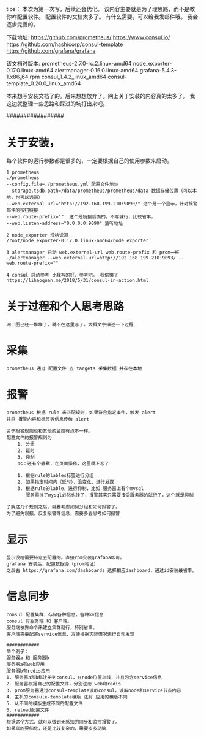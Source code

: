 tips：
本次为第一次写，后续还会优化。
该内容主要就是为了理思路，而不是教你咋配置软件。
配置软件的文档太多了。 有什么需要，可以给我发邮件哦。
我会逐步完善的。

下载地址:
https://github.com/prometheus/
https://www.consul.io/
https://github.com/hashicorp/consul-template
https://github.com/grafana/grafana

该文档时版本:
prometheus-2.7.0-rc.2.linux-amd64
node_exporter-0.17.0.linux-amd64
alertmanager-0.16.0.linux-amd64
grafana-5.4.3-1.x86_64.rpm
consul_1.4.2_linux_amd64
consul-template_0.20.0_linux_amd64

本来想写安装文档了的。后来想想放弃了。网上关于安装的内容真的太多了。
我这边就整理一些思路和踩过的坑打出来吧。


#################

# 关于安装，
每个软件的运行参数都是很多的，一定要根据自己的使用参数来启动。
	
	1 prometheus
	./prometheus 
	--config.file=./prometheus.yml 配置文件地址
	--storage.tsdb.path=/data/prometheus/prometheus/data 数据存储位置（可以本地，也可以远端）
	--web.external-url="http://192.168.199.210:9090/" 这个是一个显示，针对报警邮件的按钮链接
	--web.route-prefix=""  这个是链接后面的，不写就行，比较省事，
	--web.listen-address="0.0.0.0:9090" 监听地址
	
	2 node_exporter 没啥说道
	/root/node_exporter-0.17.0.linux-amd64/node_exporter
	
	3 alertmanager 启动 web.external-url web.route-prefix 和 prom一样
	./alertmanager --web.external-url=http://192.168.199.210:9093/ --web.route-prefix=""
	
	4 consul 启动参考 比我写的好，参考吧。 我偷懒了
	https://lihaoquan.me/2018/5/31/consul-in-action.html


# 关于过程和个人思考思路
	网上图已经一堆堆了，就不在这里写了。大概文字描述一下过程

# 采集
	prometheus 通过 配置文件 去 targets 采集数据 并存在本地

# 报警
	prometheus 根据 rule 来匹配规则，如果符合指定条件，触发 alert
	并将 报警内容和标签等信息传给 alert

	关于报警规则也和其他的监控有点不一样。
	配置文件的报警规则为
		1. 分组
		2. 延时
		3. 抑制
		ps：还有个静默，在页面操作，这里就不写了
	
		1. 根据rule的lables标签进行分组
		2. 如果指定时间内（延时），没变化，进行发送
		3. 根据rule的lable，进行抑制，比如 服务器上有个mysql
		   服务器挂了mysql必然也挂了，报警其实只需要接受服务器的就行了，这个就是抑制
	
	了解这几个规则之后，就要考虑如何分组和如何报警了。
	为了避免误报，反复报警等信息，需要多去思考如何报警


# 显示
	显示没啥需要特意去配置的。直接rpm安装grafana即可。
	grafana 安装后，配置数据源（prom地址）
	之后去 https://grafana.com/dashboards 选择相应dashboard，通过id安装最省事。


# 信息同步
	consul 配置集群，存储各种信息，各种kv信息
	consul 有服务端 和 客户端。
	服务端依靠命令来建立集群就行，特别省事。
	客户端需要配置service信息，方便根据实际情况进行自动发现

	############
	举个例子：
	服务器a 和 服务器b
	服务器a有web应用
	服务器b有redis应用
	1. 服务器a和b都注册到consul，在node位置上线，并且包含service信息
	2. 服务器根据自己的配置文件，分别注册 web和redis
	3. prom服务器通过consul-template读取consul，读取node和service节点内容
	4. 主机的consule-template模版 还有 应用的模版不同
	5. 从不同的模版生成不同的配置文件
	6. reload配置文件
	############
	根据这个方式，就可以做到无感知的同步和监控报警了。
	如果真的要细化，还是比较复杂的，需要多多动脑
